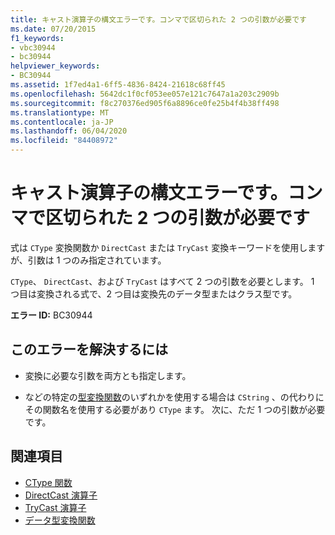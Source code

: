 ```yaml
---
title: キャスト演算子の構文エラーです。コンマで区切られた 2 つの引数が必要です
ms.date: 07/20/2015
f1_keywords:
- vbc30944
- bc30944
helpviewer_keywords:
- BC30944
ms.assetid: 1f7ed4a1-6ff5-4836-8424-21618c68ff45
ms.openlocfilehash: 5642dc1f0cf053ee057e121c7647a1a203c2909b
ms.sourcegitcommit: f8c270376ed905f6a8896ce0fe25b4f4b38ff498
ms.translationtype: MT
ms.contentlocale: ja-JP
ms.lasthandoff: 06/04/2020
ms.locfileid: "84408972"
---
```

# <a name="syntax-error-in-cast-operator-two-arguments-separated-by-comma-are-required"></a>キャスト演算子の構文エラーです。コンマで区切られた 2 つの引数が必要です
式は `CType` 変換関数か `DirectCast` または `TryCast` 変換キーワードを使用しますが、引数は 1 つのみ指定されています。  
  
 `CType`、 `DirectCast`、および `TryCast` はすべて 2 つの引数を必要とします。 1 つ目は変換される式で、2 つ目は変換先のデータ型またはクラス型です。  
  
 **エラー ID:** BC30944  
  
## <a name="to-correct-this-error"></a>このエラーを解決するには  
  
- 変換に必要な引数を両方とも指定します。  
  
- などの特定の[型変換関数](../language-reference/functions/type-conversion-functions.md)のいずれかを使用する場合は `CString` 、の代わりにその関数名を使用する必要があり `CType` ます。 次に、ただ 1 つの引数が必要です。  
  
## <a name="see-also"></a>関連項目

- [CType 関数](../language-reference/functions/ctype-function.md)
- [DirectCast 演算子](../language-reference/operators/directcast-operator.md)
- [TryCast 演算子](../language-reference/operators/trycast-operator.md)
- [データ型変換関数](../language-reference/functions/type-conversion-functions.md)
